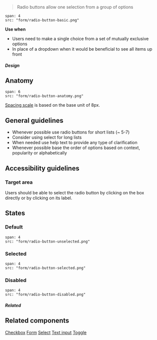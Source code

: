 > Radio buttons allow one selection from a group of options

```image
span: 4
src: "form/radio-button-basic.png"
```

**Use when**
- Users need to make a single choice from a set of mutually exclusive options
- In place of a dropdown when it would be beneficial to see all items up front

##### Design

## Anatomy

```image
span: 6
src: "form/radio-button-anatomy.png"
```
[Spacing scale](/visual_style/spacing) is based on the base unit of 8px.

## General guidelines

- Whenever possible use radio buttons for short lists (~ 5-7)
- Consider using select for long lists
- When needed use help text to provide any type of clarification
- Whenever possible base the order of options based on context, popularity or alphabetically

## Accessibility guidelines

### Target area
Users should be able to select the radio button by clicking on the box directly or by clicking on its label.

## States

### Default
```image
span: 4
src: "form/radio-button-unselected.png"
```

### Selected
```image
span: 4
src: "form/radio-button-selected.png"
```

### Disabled
```image
span: 4
src: "form/radio-button-disabled.png"
```

##### Related

## Related components
[Checkbox](/components/checkbox)
[Form](/components/form)
[Select](/components/select)
[Text input](/components/text-input)
[Toggle](/components/toggle)
